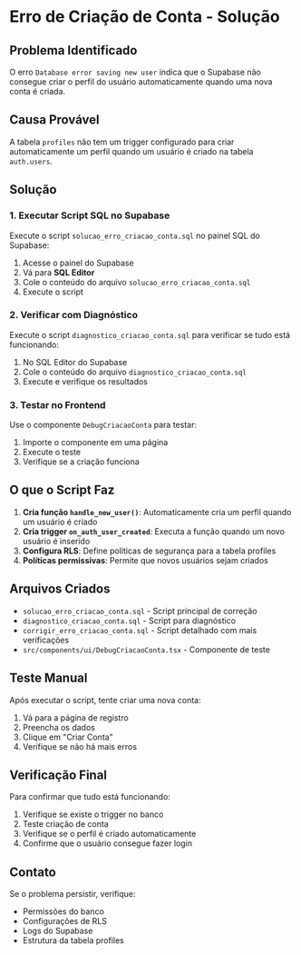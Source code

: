# Erro de Criação de Conta - Solução

## Problema Identificado

O erro `Database error saving new user` indica que o Supabase não consegue criar o perfil do usuário automaticamente quando uma nova conta é criada.

## Causa Provável

A tabela `profiles` não tem um trigger configurado para criar automaticamente um perfil quando um usuário é criado na tabela `auth.users`.

## Solução

### 1. Executar Script SQL no Supabase

Execute o script `solucao_erro_criacao_conta.sql` no painel SQL do Supabase:

1. Acesse o painel do Supabase
2. Vá para **SQL Editor**
3. Cole o conteúdo do arquivo `solucao_erro_criacao_conta.sql`
4. Execute o script

### 2. Verificar com Diagnóstico

Execute o script `diagnostico_criacao_conta.sql` para verificar se tudo está funcionando:

1. No SQL Editor do Supabase
2. Cole o conteúdo do arquivo `diagnostico_criacao_conta.sql`
3. Execute e verifique os resultados

### 3. Testar no Frontend

Use o componente `DebugCriacaoConta` para testar:

1. Importe o componente em uma página
2. Execute o teste
3. Verifique se a criação funciona

## O que o Script Faz

1. **Cria função `handle_new_user()`**: Automaticamente cria um perfil quando um usuário é criado
2. **Cria trigger `on_auth_user_created`**: Executa a função quando um novo usuário é inserido
3. **Configura RLS**: Define políticas de segurança para a tabela profiles
4. **Políticas permissivas**: Permite que novos usuários sejam criados

## Arquivos Criados

- `solucao_erro_criacao_conta.sql` - Script principal de correção
- `diagnostico_criacao_conta.sql` - Script para diagnóstico
- `corrigir_erro_criacao_conta.sql` - Script detalhado com mais verificações
- `src/components/ui/DebugCriacaoConta.tsx` - Componente de teste

## Teste Manual

Após executar o script, tente criar uma nova conta:

1. Vá para a página de registro
2. Preencha os dados
3. Clique em "Criar Conta"
4. Verifique se não há mais erros

## Verificação Final

Para confirmar que tudo está funcionando:

1. Verifique se existe o trigger no banco
2. Teste criação de conta
3. Verifique se o perfil é criado automaticamente
4. Confirme que o usuário consegue fazer login

## Contato

Se o problema persistir, verifique:
- Permissões do banco
- Configurações de RLS
- Logs do Supabase
- Estrutura da tabela profiles
